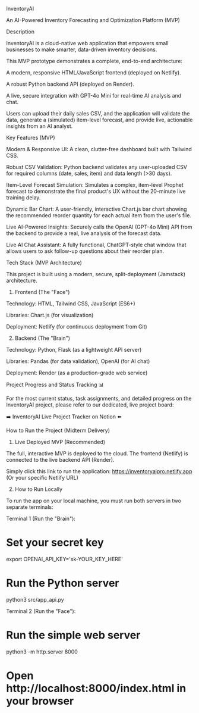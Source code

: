 InventoryAI

An AI-Powered Inventory Forecasting and Optimization Platform (MVP)

Description

InventoryAI is a cloud-native web application that empowers small businesses to make smarter, data-driven inventory decisions.

This MVP prototype demonstrates a complete, end-to-end architecture:

A modern, responsive HTML/JavaScript frontend (deployed on Netlify).

A robust Python backend API (deployed on Render).

A live, secure integration with GPT-4o Mini for real-time AI analysis and chat.

Users can upload their daily sales CSV, and the application will validate the data, generate a (simulated) item-level forecast, and provide live, actionable insights from an AI analyst.

Key Features (MVP)

Modern & Responsive UI: A clean, clutter-free dashboard built with Tailwind CSS.

Robust CSV Validation: Python backend validates any user-uploaded CSV for required columns (date, sales, item) and data length (>30 days).

Item-Level Forecast Simulation: Simulates a complex, item-level Prophet forecast to demonstrate the final product's UX without the 20-minute live training delay.

Dynamic Bar Chart: A user-friendly, interactive Chart.js bar chart showing the recommended reorder quantity for each actual item from the user's file.

Live AI-Powered Insights: Securely calls the OpenAI (GPT-4o Mini) API from the backend to provide a real, live analysis of the forecast data.

Live AI Chat Assistant: A fully functional, ChatGPT-style chat window that allows users to ask follow-up questions about their reorder plan.

Tech Stack (MVP Architecture)

This project is built using a modern, secure, split-deployment (Jamstack) architecture.

1. Frontend (The "Face")

Technology: HTML, Tailwind CSS, JavaScript (ES6+)

Libraries: Chart.js (for visualization)

Deployment: Netlify (for continuous deployment from Git)

2. Backend (The "Brain")

Technology: Python, Flask (as a lightweight API server)

Libraries: Pandas (for data validation), OpenAI (for AI chat)

Deployment: Render (as a production-grade web service)

Project Progress and Status Tracking 📊

For the most current status, task assignments, and detailed progress on the InventoryAI project, please refer to our dedicated, live project board:

➡️ InventoryAI Live Project Tracker on Notion ⬅️

How to Run the Project (Midterm Delivery)

1. Live Deployed MVP (Recommended)

The full, interactive MVP is deployed to the cloud. The frontend (Netlify) is connected to the live backend API (Render).

Simply click this link to run the application:
https://inventoryaipro.netlify.app (Or your specific Netlify URL)

2. How to Run Locally

To run the app on your local machine, you must run both servers in two separate terminals:

Terminal 1 (Run the "Brain"):

# Set your secret key
export OPENAI_API_KEY='sk-YOUR_KEY_HERE'
# Run the Python server
python3 src/app_api.py


Terminal 2 (Run the "Face"):

# Run the simple web server
python3 -m http.server 8000
# Open http://localhost:8000/index.html in your browser
